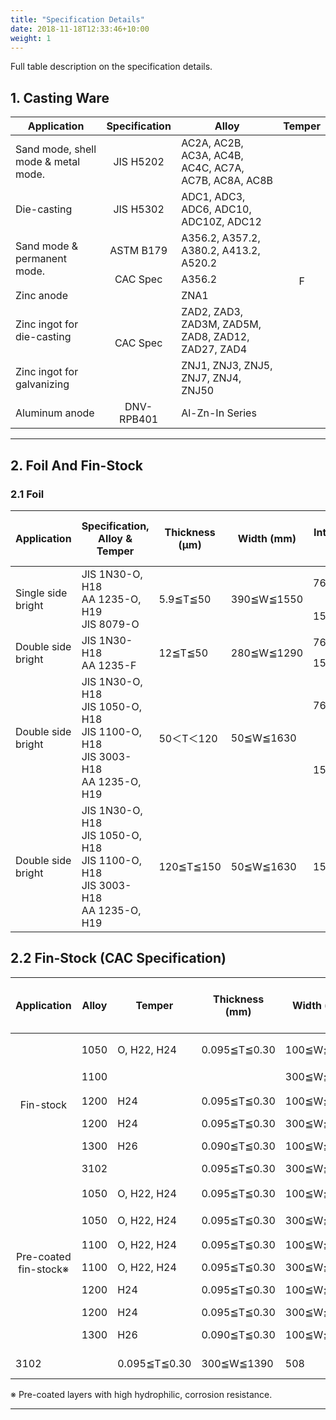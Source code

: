 ```yaml
---
title: "Specification Details"
date: 2018-11-18T12:33:46+10:00
weight: 1
---
```


Full table description on the specification details.

## 1. Casting Ware

<table class="custom-table">
  <thead>
    <tr>
      <th>Application</th>
      <th>Specification</th>
      <th>Alloy</th>
      <th>Temper</th>
    </tr>
  </thead>
  <tbody>
    <tr>
      <td>Sand mode, shell mode & metal mode.</td>
      <td style="text-align:center; vertical-align:middle;">JIS H5202</td>
      <td>AC2A, AC2B, AC3A, AC4B, AC4C, AC7A, AC7B, AC8A, AC8B</td>
      <td rowspan="8" style="text-align:center; vertical-align:middle;">F</td>
    </tr>
    <tr>
      <td>Die-casting</td>
      <td style="text-align:center; vertical-align:middle;">JIS H5302</td>
      <td>ADC1, ADC3, ADC6, ADC10, ADC10Z, ADC12</td>
    </tr>
    <tr>
      <td rowspan="2">Sand mode & permanent mode.</td>
      <td style="text-align:center; vertical-align:middle;">ASTM B179</td>
      <td>A356.2, A357.2, A380.2, A413.2, A520.2</td>
    </tr>
    <tr>
      <td style="text-align:center; vertical-align:middle;">CAC Spec</td>
      <td>A356.2</td>
    </tr>
    <tr>
      <td>Zinc anode</td>
      <td rowspan="3" style="text-align:center; vertical-align:middle;">CAC Spec</td>
      <td>ZNA1</td>
    </tr>
    <tr>
      <td>Zinc ingot for die-casting</td>
      <td>ZAD2, ZAD3, ZAD3M, ZAD5M, ZAD8, ZAD12, ZAD27, ZAD4</td>
    </tr>
    <tr>
      <td>Zinc ingot for galvanizing</td>
      <td>ZNJ1, ZNJ3, ZNJ5, ZNJ7, ZNJ4, ZNJ50</td>
    </tr>
    <tr>
      <td>Aluminum anode</td>
      <td style="text-align:center; vertical-align:middle;">DNV-RPB401</td>
      <td>Al-Zn-In Series</td>
    </tr>
  </tbody>
</table>

<hr>

## 2. Foil And Fin-Stock

### 2.1 Foil

<table class="custom-table" style="width:100%;">
  <thead>
    <tr>
      <th>Application</th>
      <th>Specification, Alloy & Temper</th>
      <th>Thickness (μm)</th>
      <th>Width (mm)</th>
      <th>Internal Diameter (mm)</th>
      <th>Max. Outside Diameter (mm)</th>
      <th>Remark</th>
    </tr>
  </thead>
  <tbody>
    <!-- Single side bright -->
    <tr>
      <td rowspan="2">Single side bright</td>
      <td rowspan="2">JIS 1N30-O, H18<br>AA 1235-O, H19<br>JIS 8079-O</td>
      <td rowspan="2">5.9≦T≦50</td>
      <td rowspan="2">390≦W≦1550</td>
      <td>76</td>
      <td>500</td>
      <td></td>
    </tr>
    <tr>
      <td>150</td>
      <td>700</td>
      <td></td>
    </tr>
    <!-- Double side bright -->
    <tr>
      <td rowspan="2">Double side bright</td>
      <td rowspan="2">JIS 1N30-H18<br>AA 1235-F</td>
      <td rowspan="2">12≦T≦50</td>
      <td rowspan="2">280≦W≦1290</td>
      <td>76</td>
      <td>500</td>
      <td></td>
    </tr>
    <tr>
      <td>150</td>
      <td>700</td>
      <td></td>
    </tr>
    <!-- Double side bright (multiple alloys) -->
    <tr>
      <td rowspan="2">Double side bright</td>
      <td rowspan="2">JIS 1N30-O, H18<br>JIS 1050-O, H18<br>JIS 1100-O, H18<br>JIS 3003-H18<br>AA 1235-O, H19</td>
      <td rowspan="2">50＜T＜120</td>
      <td rowspan="2">50≦W≦1630</td>
      <td>76</td>
      <td>600</td>
      <td></td>
    </tr>
    <tr>
      <td>150</td>
      <td>1000</td>
      <td></td>
    </tr>
    <!-- Double side bright (thicker) -->
    <tr>
      <td>Double side bright</td>
      <td>JIS 1N30-O, H18<br>JIS 1050-O, H18<br>JIS 1100-O, H18<br>JIS 3003-H18<br>AA 1235-O, H19</td>
      <td>120≦T≦150</td>
      <td>50≦W≦1630</td>
      <td>150,200,305,508</td>
      <td>1190</td>
      <td></td>
    </tr>
  </tbody>
</table>

## 2.2 Fin-Stock (CAC Specification)

<table class="custom-table" style="width:100%;">
  <thead>
    <tr>
      <th>Application</th>
      <th>Alloy</th>
      <th>Temper</th>
      <th>Thickness (mm)</th>
      <th>Width (mm)</th>
      <th>Internal Diameter (mm)</th>
      <th>Max. Outside Diameter (mm)</th>
      <th>Remark</th>
    </tr>
  </thead>
  <tbody>
    <!-- Fin-stock group -->
    <tr>
      <td rowspan="6" style="vertical-align:middle; text-align:center;">Fin-stock</td>
      <td>1050</td>
      <td>O, H22, H24</td>
      <td>0.095≦T≦0.30</td>
      <td>100≦W≦1630</td>
      <td>150, 200, 305</td>
      <td rowspan="2" style="vertical-align:middle; text-align:center;">1190</td>
      <td rowspan="2" style="vertical-align:middle; text-align:center;">Chemical composition same as AA or JIS spec.</td>
    </tr>
    <tr>
      <td>1100</td>
      <td></td>
      <td></td>
      <td>300≦W≦1630</td>
      <td>508</td>
    </tr>
    <tr>
      <td>1200</td>
      <td>H24</td>
      <td>0.095≦T≦0.30</td>
      <td>100≦W≦1630</td>
      <td>150, 200, 305</td>
      <td rowspan="2" style="vertical-align:middle; text-align:center;">1190</td>
      <td></td>
    </tr>
    <tr>
      <td>1200</td>
      <td>H24</td>
      <td>0.095≦T≦0.30</td>
      <td>300≦W≦1630</td>
      <td>508</td>
      <td></td>
    </tr>
    <tr>
      <td>1300</td>
      <td>H26</td>
      <td>0.090≦T≦0.30</td>
      <td>100≦W≦1630</td>
      <td>150, 200, 305</td>
      <td></td>
      <td>CAC spec.</td>
    </tr>
    <tr>
      <td>3102</td>
      <td></td>
      <td>0.095≦T≦0.30</td>
      <td>300≦W≦1630</td>
      <td>508</td>
      <td></td>
      <td>CAC spec.</td>
    </tr>
    <!-- Pre-coated fin-stock group -->
    <tr>
      <td rowspan="7" style="vertical-align:middle; text-align:center;">Pre-coated fin-stock※</td>
      <td>1050</td>
      <td>O, H22, H24</td>
      <td>0.095≦T≦0.30</td>
      <td>100≦W≦1390</td>
      <td>150, 200, 305</td>
      <td rowspan="2" style="vertical-align:middle; text-align:center;">1190</td>
      <td rowspan="2" style="vertical-align:middle; text-align:center;">Chemical composition same as AA or JIS spec.</td>
    </tr>
    <tr>
      <td>1050</td>
      <td>O, H22, H24</td>
      <td>0.095≦T≦0.30</td>
      <td>300≦W≦1390</td>
      <td>508</td>
    </tr>
    <tr>
      <td>1100</td>
      <td>O, H22, H24</td>
      <td>0.095≦T≦0.30</td>
      <td>100≦W≦1390</td>
      <td>150, 200, 305</td>
      <td rowspan="2" style="vertical-align:middle; text-align:center;">1190</td>
      <td></td>
    </tr>
    <tr>
      <td>1100</td>
      <td>O, H22, H24</td>
      <td>0.095≦T≦0.30</td>
      <td>300≦W≦1390</td>
      <td>508</td>
      <td></td>
    </tr>
    <tr>
      <td>1200</td>
      <td>H24</td>
      <td>0.095≦T≦0.30</td>
      <td>100≦W≦1390</td>
      <td>150, 200, 305</td>
      <td rowspan="2" style="vertical-align:middle; text-align:center;">1190</td>
      <td></td>
    </tr>
    <tr>
      <td>1200</td>
      <td>H24</td>
      <td>0.095≦T≦0.30</td>
      <td>300≦W≦1390</td>
      <td>508</td>
      <td></td>
    </tr>
    <tr>
      <td>1300</td>
      <td>H26</td>
      <td>0.090≦T≦0.30</td>
      <td>100≦W≦1390</td>
      <td>150, 200, 305</td>
      <td></td>
      <td>CAC spec.</td>
    </tr>
    <tr>
      <td>3102</td>
      <td></td>
      <td>0.095≦T≦0.30</td>
      <td>300≦W≦1390</td>
      <td>508</td>
      <td></td>
      <td>CAC spec.</td>
    </tr>
  </tbody>
</table>

※ Pre-coated layers with high hydrophilic, corrosion resistance.

<hr>

<!-- Commented out for now.
An aluminum bare coil is an uncoated, mill-finished aluminum coil that retains its natural metallic appearance. It is commonly used in industries like automotive, HVAC, and construction due to its lightweight, corrosion resistance, and excellent thermal and electrical conductivity.

![Large roll of shiny aluminum coil resting on a factory floor, surrounded by industrial equipment and soft overhead lighting, conveying a clean and professional manufacturing environment]({{ /images/aluminum_coil.jpg | relative_url }})

---

![Assorted aluminum coils displayed in various alloy styles on a warehouse rack, with clear labeling and a neutral, organized industrial setting]({{ /images/alloy_style.JPG | relative_url }}) -->